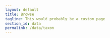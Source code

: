 ```yaml
---
layout: default
title: Browse
tagline: This would probably be a custom page
section_id: data
permalink: /data/taxon
---
```


<div class="row" style="background: white; margin-top: 20px; margin-bottom: 60px">

  <!-- img src="/images/placeholder_for_js_lib.png" style="display: block; margin: auto;"/ -->
  <div id="taxon"></div>
</div>
  <script>
      'use strict';

const e = React.createElement;

class PublicTaxon extends React.Component {

    render() {


      return e(
        ColBrowser.Taxon,
        { catalogueKey: '{{ site.react.datasetKey }}' , pathToTree: '{{ site.react.pathToTree }}', pathToSearch: '{{ site.react.pathToSearch }}', pathToDataset: '{{ site.react.pathToDataset }}', pathToTaxon: '{{ site.react.pathToTaxon }}', auth: '{{ site.react.auth }}'}
      );
    }

}

const domContainer = document.querySelector('#taxon');
ReactDOM.render(e(PublicTaxon), domContainer);
</script>
